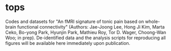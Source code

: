# tops
Codes and datasets for "An fMRI signature of tonic pain based on whole-brain functional connectivity" (Authors: Jae-Joong Lee, Hong Ji Kim, Marta Ceko, Bo-yong Park, Hyunjin Park, Mathieu Roy, Tor D. Wager, Choong-Wan Woo; in prep).
De-identified data and the analysis scripts for reproducing all figures will be available here immediately upon publication.
